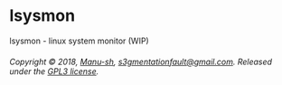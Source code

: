 # lsysmon
lsysmon - linux system monitor (WIP)



###### Copyright © 2018, [Manu-sh](https://github.com/Manu-sh), s3gmentationfault@gmail.com. Released under the [GPL3 license](LICENSE).
